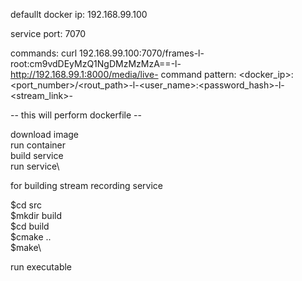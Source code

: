 
defaullt docker ip: 192.168.99.100

service port: 7070


commands: curl 192.168.99.100:7070/frames-l-root:cm9vdDEyMzQ1NgDMzMzMzA==-l-http://192.168.99.1:8000/media/live-
command pattern: <docker_ip>:<port_number>/<rout_path>-l-<user_name>:<password_hash>-l-<stream_link>-


-- this will perform dockerfile --

download image\
run container\
build service \
run service\

for building stream recording service

   $cd src\
   $mkdir build\
   $cd build\
   $cmake ..\
   $make\

run executable


